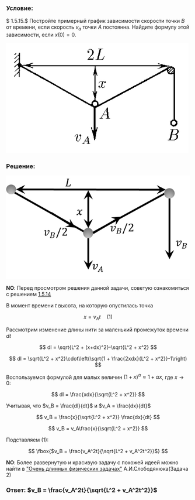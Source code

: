 ###  Условие:

$ 1.5.15.$ Постройте примерный график зависимости скорости точки $B$ от времени, если скорость $v_{a}$ точки $A$ постоянна. Найдите формулу этой зависимости, если $x(0) = 0$.

![ К задаче $1.5.15$ |499x301, 42%](../../img/1.5.15/statement.png)

###  Решение:

![ Распределение скоростей на нитях |609x339, 51%](../../img/1.5.15/draw.png)

__NO__: Перед просмотром решения данной задачи, советую ознакомиться с решением [1.5.14](../1.5.14)

В момент времени $t$ высота, на которую опустилась точка

$$
x = v_A t\quad(1)
$$

Рассмотрим изменение длины нити за маленький промежуток времени $dt$

$$
dl = \sqrt{L^2 + (x+dx)^2}-\sqrt{L^2 + x^2}
$$

$$
dl = \sqrt{L^2 + x^2}\cdot\left(\sqrt{1 + \frac{2xdx}{L^2 + x^2}}-1\right)
$$

Воспользуемся формулой для малых величин $(1+x)^\alpha\approx 1+\alpha x$, где $x\rightarrow 0$:

$$
dl = \frac{xdx}{\sqrt{L^2 + x^2}}
$$

Учитывая, что $v_B = \frac{dl}{dt}$ и $v_A = \frac{dx}{dt}$

$$
v_B = \frac{x}{\sqrt{L^2 + x^2}} \frac{dx}{dt}
$$

$$
v_B = v_A\frac{x}{\sqrt{L^2 + x^2}}
$$

Подставляем $(1):$

$$
\fbox{$v_B = \frac{v_A^2t}{\sqrt{L^2 + v_A^2t^2}}$}
$$

__NO__: Более развернутую и красивую задачу с похожей идеей можно найти в ["Очень длинных физических задачах"](https://belphol.github.io/books/LongProblemsPart1.pdf) А.И.Слободянюка(Задача 2)

###  Ответ: $v_B = \frac{v_A^2t}{\sqrt{L^2 + v_A^2t^2}}$